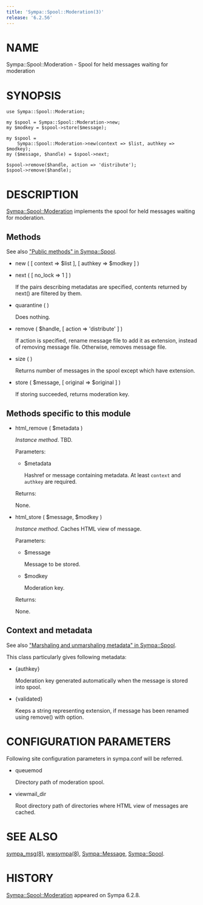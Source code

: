 ```yaml
---
title: 'Sympa::Spool::Moderation(3)'
release: '6.2.56'
---
```


# NAME

Sympa::Spool::Moderation - Spool for held messages waiting for moderation

# SYNOPSIS

    use Sympa::Spool::Moderation;

    my $spool = Sympa::Spool::Moderation->new;
    my $modkey = $spool->store($message);

    my $spool =
        Sympa::Spool::Moderation->new(context => $list, authkey => $modkey);
    my ($message, $handle) = $spool->next;

    $spool->remove($handle, action => 'distribute');
    $spool->remove($handle);

# DESCRIPTION

[Sympa::Spool::Moderation](./Sympa-Spool-Moderation.3.md) implements the spool for held messages waiting
for moderation.

## Methods

See also ["Public methods" in Sympa::Spool](./Sympa-Spool.3.md#public-methods).

- new ( \[ context => $list \], \[ authkey => $modkey \] )
- next ( \[ no\_lock => 1 \] )

    If the pairs describing metadatas are specified,
    contents returned by next() are filtered by them.

- quarantine ( )

    Does nothing.

- remove ( $handle, \[ action => 'distribute' \] )

    If action is specified, rename message file to add it as extension, instead of
    removing message file.
    Otherwise, removes message file.

- size ( )

    Returns number of messages in the spool except which have extension.

- store ( $message, \[ original => $original \] )

    If storing succeeded, returns moderation key.

## Methods specific to this module

- html\_remove ( $metadata )

    _Instance method_.
    TBD.

    Parameters:

    - $metadata

        Hashref or message containing metadata.
        At least `context` and `authkey` are required.

    Returns:

    None.

- html\_store ( $message, $modkey )

    _Instance method_.
    Caches HTML view of message.

    Parameters:

    - $message

        Message to be stored.

    - $modkey

        Moderation key.

    Returns:

    None.

## Context and metadata

See also ["Marshaling and unmarshaling metadata" in Sympa::Spool](./Sympa-Spool.3.md#marshaling-and-unmarshaling-metadata).

This class particularly gives following metadata:

- {authkey}

    Moderation key generated automatically
    when the message is stored into spool.

- {validated}

    Keeps a string representing extension, if message has been renamed using
    remove() with option.

# CONFIGURATION PARAMETERS

Following site configuration parameters in sympa.conf will be referred.

- queuemod

    Directory path of moderation spool.

- viewmail\_dir

    Root directory path of directories where HTML view of messages are cached.

# SEE ALSO

[sympa\_msg(8)](./sympa_msg.8.md), [wwsympa(8)](./wwsympa.8.md),
[Sympa::Message](./Sympa-Message.3.md), [Sympa::Spool](./Sympa-Spool.3.md).

# HISTORY

[Sympa::Spool::Moderation](./Sympa-Spool-Moderation.3.md) appeared on Sympa 6.2.8.
